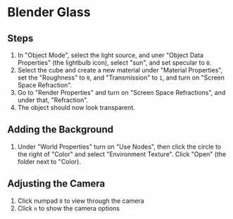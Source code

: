 # Blender Glass

## Steps

1. In "Object Mode", select the light source, and uner "Object Data Properties" (the lightbulb icon), select "sun", and set specular to `0`.
2. Select the cube and create a new material under "Material Properties", set the "Roughness" to `0`, and "Transmission" to `1`, and turn on "Screen Space Refraction".
3. Go to "Render Properties" and turn on "Screen Space Refractions", and under that, "Refraction".
4. The object should now look transparent.

## Adding the Background

1. Under "World Properties" turn on "Use Nodes", then click the circle to the right of "Color" and select "Environment Texture". Click "Open" (the folder next to "Color).

## Adjusting the Camera

1. Click numpad `0` to view through the camera
1. Click `n` to show the camera options
